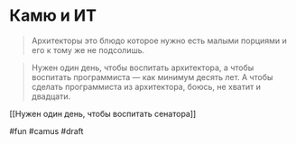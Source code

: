 # Камю и ИТ

> Архитекторы это блюдо которое нужно есть малыми порциями и его к тому же не подсолишь.

> Нужен один день, чтобы воспитать архитектора, а чтобы воспитать программиста — как минимум десять лет. 
> А чтобы сделать программиста из архитектора, боюсь, не хватит и двадцати.

[[Нужен один день, чтобы воспитать сенатора]]

#fun #camus
#draft